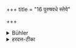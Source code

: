 +++
title = "16 पुरुषवधे स्तेये"

+++

<details><summary>Bühler</summary>

16. In case (a Śūdra) commits homicide or theft, appropriates land (or commits similar heinous crimes), his property shall be confiscated and he himself shall suffer capital punishment.
</details>

<details><summary>हरदत्त-टीका</summary>

## सूत्रम्
पुरुषवधे स्तेये भूम्यादान इति स्वान्यादाय वध्यः ॥१६॥  
## टिप्पनी
भूम्यादानं परक्षेत्रस्य बलात्स्वीकारः, पुरुषवधादिषु निमित्तेषु शूद्रस्सर्वस्वहरणं कृत्वा पश्चाद्वध्यः मारयितव्यः ॥ १६ ॥
</details>

